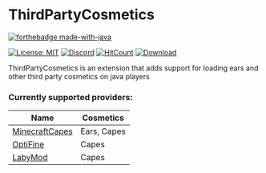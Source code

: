 # ThirdPartyCosmetics

[![forthebadge made-with-java](https://forthebadge.com/images/badges/made-with-java.svg)](https://java.com/)

[![License: MIT](https://img.shields.io/badge/license-MIT-blue.svg)](LICENSE)
[![Discord](https://img.shields.io/discord/613163671870242838.svg?color=%237289da&label=discord)](http://discord.geysermc.org/)
[![HitCount](http://hits.dwyl.com/GeyserMC/ThirdPartyCosmetics.svg)](http://hits.dwyl.io/GeyserMC/ThirdPartyCosmetics)
[![Download](https://img.shields.io/badge/download-ThirdPartyCosmetics.jar-orange)](https://geysermc.org/download#other-thirdpartycosmetics)

ThirdPartyCosmetics is an extension that adds support for loading ears and other third party cosmetics on java players

### Currently supported providers:
| Name | Cosmetics |
| --- | --- |
| [MinecraftCapes](https://minecraftcapes.net/) | Ears, Capes |
| [OptiFine](https://optifine.net/) | Capes |
| [LabyMod](https://www.labymod.net/) | Capes |
